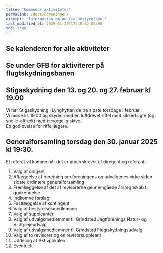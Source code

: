 ```yaml
---
title: "Kommende aktiviteter"
permalink: /docs/Foreningen/
excerpt: "Information om og fra bestyrelsen."
last_modified_at: 2025-01-29T17:40:42-04:00
toc: true
---
```

## Se kalenderen for alle aktiviteter

## Se under GFB for aktiviterer på flugtskydningsbanen
## Stigaskydning den 13. og 20. og 27. februar kl 19.00
Vi har Stigaskydning i Lynghytten de tre sidste torsdage i februar.  
Vi møde kl. 19.00 og skyder med en luftdrevet riffel med kikkertsigte (og snelle-aftræk) med bevægelig skive.   
En god øvelse for riffeljægere.

## Generalforsamling torsdag den 30. januar 2025 kl 19:30.

Et referat vil komme når det er underskrevet af diregent og referant.

1. Valg af dirigent
2. Aflæggelse af beretning om foreningens og udvalgenes virke siden sidste ordinære generalforsamling
3. Fremlæggelse af det af revisorerne gennemgåede årsregnskab til godkendelse
4. Indkomne forslag:    
6. Fastlæggelse af kontingent
7. Valg af bestyrelsesmedlemmer
8. Valg af suppleanter
9. Valg af udvalgsmedlemmer til Grindsted Jagtforenings Natur- og Vildtplejeudvalg
10. Valg af udvalgsmedlemmer til Grindsted Flugtskydningsudvalg
11. Valg af to revisorer og en revisorsuppleant
12. Uddeling af Aktivpokalen
13. Eventuelt    
